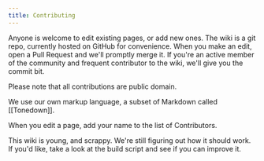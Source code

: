 ```yaml
---
title: Contributing
---
```


Anyone is welcome to edit existing pages, or add new ones. The wiki is a git repo, currently hosted on GitHub for convenience. When you make an edit, open a Pull Request and we'll promptly merge it. If you're an active member of the community and frequent contributor to the wiki, we'll give you the commit bit.

Please note that all contributions are public domain.

We use our own markup language, a subset of Markdown called [[Tonedown]].

When you edit a page, add your name to the list of Contributors.

This wiki is young, and scrappy. We're still figuring out how it should work. If you'd like, take a look at the build script and see if you can improve it.
